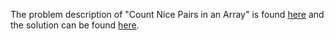 The problem description of "Count Nice Pairs in an Array" is found [here](https://leetcode.com/problems/count-nice-pairs-in-an-array/) and the solution can be found [here](https://github.com/aurimas13/Solutions-To-Problems/blob/main/LeetCode/Java%20Solutions/Count%20Nice%20Pairs%20in%20an%20Array/count.java).